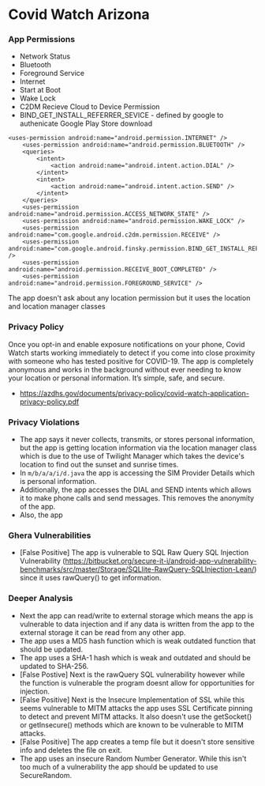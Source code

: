 # Covid Watch Arizona
### App Permissions
  - Network Status
  - Bluetooth
  - Foreground Service
  - Internet
  - Start at Boot
  - Wake Lock
  - C2DM Recieve Cloud to Device Permission
  - BIND_GET_INSTALL_REFERRER_SEVICE - defined by google to authenicate Google Play Store download
  

```
<uses-permission android:name="android.permission.INTERNET" />
    <uses-permission android:name="android.permission.BLUETOOTH" />
    <queries>
        <intent>
            <action android:name="android.intent.action.DIAL" />
        </intent>
        <intent>
            <action android:name="android.intent.action.SEND" />
        </intent>
    </queries>
    <uses-permission android:name="android.permission.ACCESS_NETWORK_STATE" />
    <uses-permission android:name="android.permission.WAKE_LOCK" />
    <uses-permission android:name="com.google.android.c2dm.permission.RECEIVE" />
    <uses-permission android:name="com.google.android.finsky.permission.BIND_GET_INSTALL_REFERRER_SERVICE" />
    <uses-permission android:name="android.permission.RECEIVE_BOOT_COMPLETED" />
    <uses-permission android:name="android.permission.FOREGROUND_SERVICE" />
```
 
The app doesn't ask about any location permission but it uses the location and location manager classes

### Privacy Policy
Once you opt-in and enable exposure notifications on your phone, Covid Watch starts working immediately to detect if you come into close proximity with someone who has tested positive for COVID-19. The app is completely anonymous and works in the background without ever needing to know your location or personal information. It’s simple, safe, and secure.
- https://azdhs.gov/documents/privacy-policy/covid-watch-application-privacy-policy.pdf

### Privacy Violations
- The app says it never collects, transmits, or stores personal information, but the app is getting location information via the location manager class which is due to the use of Twilight Manager which takes the device's location to find out the sunset and sunrise times.
- In ```m/b/a/a/i/d.java``` the app is accessing the SIM Provider Details which is personal information.
- Additionally, the app accesses the DIAL and SEND intents which allows it to make phone calls and send messages. This removes the anonymity of the app. 
- Also, the app  

### Ghera Vulnerabilities
 - [False Positive] The app is vulnerable to SQL Raw Query SQL Injection Vulnerability (https://bitbucket.org/secure-it-i/android-app-vulnerability-benchmarks/src/master/Storage/SQLlite-RawQuery-SQLInjection-Lean/) since it uses rawQuery() to get information. 
### Deeper Analysis
- Next the app can read/write to external storage which means the app is vulnerable to data injection and if any data is written from the app to the external storage it can be read from any other app.
- The app uses a MD5 hash function which is weak outdated function that should be updated.
- The app uses a SHA-1 hash which is weak and outdated and should be updated to SHA-256.
- [False Postive] Next is the rawQuery SQL vulnerability however while the function is vulnerable the program doesnt allow for opportunities for injection.
- [False Positive] Next is the Insecure Implementation of SSL while this seems vulnerable to MITM attacks the app uses SSL Certificate pinning to detect and prevent MITM attacks. It also doesn't use the getSocket() or getInsecure() methods which are known to be vulnerable to MITM attacks.
- [False Positive] The app creates a temp file but it doesn't store sensitive info and deletes the file on exit.
- The app uses an insecure Random Number Generator. While this isn't too much of a vulnerability the app should be updated to use SecureRandom.
